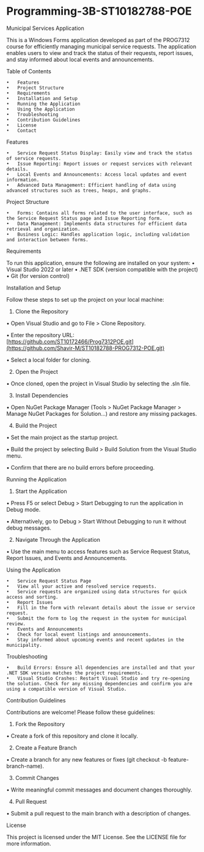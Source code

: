 # Programming-3B-ST10182788-POE

Municipal Services Application

This is a Windows Forms application developed as part of the PROG7312 course for efficiently managing municipal service requests. The application enables users to view and track the status of their requests, report issues, and stay informed about local events and announcements.

Table of Contents

	•	Features
	•	Project Structure
	•	Requirements
	•	Installation and Setup
	•	Running the Application
	•	Using the Application
	•	Troubleshooting
	•	Contribution Guidelines
	•	License
	•	Contact

Features

	•	Service Request Status Display: Easily view and track the status of service requests.
	•	Issue Reporting: Report issues or request services with relevant details.
	•	Local Events and Announcements: Access local updates and event information.
	•	Advanced Data Management: Efficient handling of data using advanced structures such as trees, heaps, and graphs.

Project Structure

	•	Forms: Contains all forms related to the user interface, such as the Service Request Status page and Issue Reporting form.
	•	Data Management: Implements data structures for efficient data retrieval and organization.
	•	Business Logic: Handles application logic, including validation and interaction between forms.

Requirements

To run this application, ensure the following are installed on your system:
	•	Visual Studio 2022 or later
	•	.NET SDK (version compatible with the project)
	•	Git (for version control)

Installation and Setup

Follow these steps to set up the project on your local machine:
1.	Clone the Repository
 
•	Open Visual Studio and go to File > Clone Repository.
 
•	Enter the repository URL: [https://github.com/ST10172466/Prog7312POE.git](https://github.com/Shavir-M/ST10182788-PROG7312-POE.git)

•	Select a local folder for cloning.
 
	
 2.	Open the Project
 
	
 •	Once cloned, open the project in Visual Studio by selecting the .sln file.
 
	
 3.	Install Dependencies
    
•	Open NuGet Package Manager (Tools > NuGet Package Manager > Manage NuGet Packages for Solution…) and restore any missing packages.
	
 4.	Build the Project
	
 •	Set the main project as the startup project.
	
 •	Build the project by selecting Build > Build Solution from the Visual Studio menu.
	
 •	Confirm that there are no build errors before proceeding.

Running the Application

1.	Start the Application
	
 •	Press F5 or select Debug > Start Debugging to run the application in Debug mode.
	
 •	Alternatively, go to Debug > Start Without Debugging to run it without debug messages.
 
2.	Navigate Through the Application

•	Use the main menu to access features such as Service Request Status, Report Issues, and Events and Announcements.

Using the Application

	•	Service Request Status Page
	•	View all your active and resolved service requests.
	•	Service requests are organized using data structures for quick access and sorting.
	•	Report Issues
	•	Fill in the form with relevant details about the issue or service request.
	•	Submit the form to log the request in the system for municipal review.
	•	Events and Announcements
	•	Check for local event listings and announcements.
	•	Stay informed about upcoming events and recent updates in the municipality.

Troubleshooting

	•	Build Errors: Ensure all dependencies are installed and that your .NET SDK version matches the project requirements.
	•	Visual Studio Crashes: Restart Visual Studio and try re-opening the solution. Check for any missing dependencies and confirm you are using a compatible version of Visual Studio.

Contribution Guidelines

Contributions are welcome! Please follow these guidelines:
1.	Fork the Repository

•	Create a fork of this repository and clone it locally.

2.	Create a Feature Branch

•	Create a branch for any new features or fixes (git checkout -b feature-branch-name).

3.	Commit Changes

•	Write meaningful commit messages and document changes thoroughly.

4.	Pull Request

•	Submit a pull request to the main branch with a description of changes.

License

This project is licensed under the MIT License. See the LICENSE file for more information.

